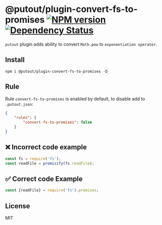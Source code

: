 # @putout/plugin-convert-fs-to-promises [![NPM version][NPMIMGURL]][NPMURL] [![Dependency Status][DependencyStatusIMGURL]][DependencyStatusURL]

[NPMIMGURL]:                https://img.shields.io/npm/v/@putout/plugin-convert-fs-to-promises.svg?style=flat&longCache=true
[NPMURL]:                   https://npmjs.org/package/@putout/plugin-convert-fs-to-promises "npm"

[DependencyStatusURL]:      https://david-dm.org/coderaiser/putout?path=packages/plugin-convert-fs-to-promises
[DependencyStatusIMGURL]:   https://david-dm.org/coderaiser/putout.svg?path=packages/plugin-convert-fs-to-promises

`putout` plugin adds ability to convert `Math.pow` to `exponentiation operator`.
## Install

```
npm i @putout/plugin-convert-fs-to-promises -D
```

## Rule

Rule `convert-fs-to-promises` is enabled by default, to disable add to `.putout.json`:

```json
{
    "rules": {
        "convert-fs-to-promises": false
    }
}
```

## ❌ Incorrect code example

```js
const fs = require('fs');
const readFile = promisify(fs.readFile);
```

## ✅ Correct code Example

```js
const {readFile} = require('fs').promises;
```

## License

MIT

